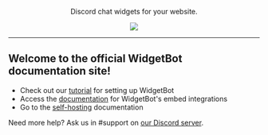 <p align="center">
	<widgetbot
    server="299881420891881473"
    channel="355719584830980096"
    id="embed"
    height="300"
    width="500"
    shard="https://disweb.deploys.io"
  />
	<script src="https://cdn.jsdelivr.net/npm/@widgetbot/html-embed"></script>
  <p align="center">
    Discord chat widgets for your website.
  </p>
</p>
<p align="center">
  <a href="https://discord.gg/RVNmwdy">
    <img src="https://img.shields.io/discord/299881420891881473.svg?colorB=7289DA&amp;style=flat">
  </a>
</p>

---

## Welcome to the official WidgetBot documentation site!

* Check out our [tutorial](tutorial) for setting up WidgetBot
* Access the [documentation](embed) for WidgetBot's embed integrations
* Go to the [self-hosting](self-hosted) documentation

Need more help? Ask us in #support on [our Discord server](https://discord.gg/NYBEhN7).